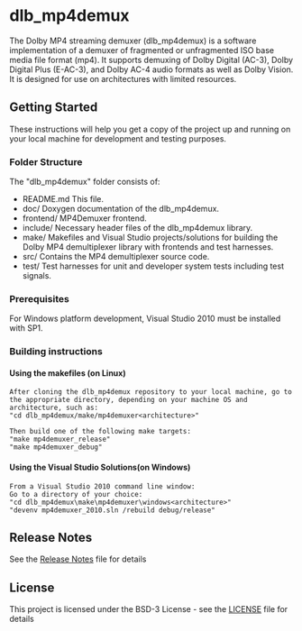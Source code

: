 # dlb_mp4demux

The Dolby MP4 streaming demuxer (dlb_mp4demux) is a software implementation of a demuxer of fragmented or unfragmented ISO base media file format (mp4). It supports demuxing of Dolby Digital (AC-3), Dolby Digital Plus (E-AC-3), and Dolby AC-4 audio formats as well as Dolby Vision. It is designed for use on architectures with limited resources.

## Getting Started

These instructions will help you get a copy of the project up and running on your local machine for development and testing purposes.

### Folder Structure

The "dlb_mp4demux" folder consists of:

- README.md        This file.
- doc/             Doxygen documentation of the dlb_mp4demux.
- frontend/        MP4Demuxer frontend.
- include/         Necessary header files of the dlb_mp4demux library.
- make/            Makefiles and Visual Studio projects/solutions for building the Dolby MP4 demultiplexer library with frontends and test harnesses.
- src/             Contains the MP4 demultiplexer source code.
- test/            Test harnesses for unit and developer system tests including test signals.

### Prerequisites

For Windows platform development, Visual Studio 2010 must be installed with SP1.

### Building instructions

#### Using the makefiles (on Linux)

    After cloning the dlb_mp4demux repository to your local machine, go to the appropriate directory, depending on your machine OS and architecture, such as:
    "cd dlb_mp4demux/make/mp4demuxer<architecture>"

    Then build one of the following make targets:
    "make mp4demuxer_release"
    "make mp4demuxer_debug"

#### Using the Visual Studio Solutions(on Windows)

    From a Visual Studio 2010 command line window:
    Go to a directory of your choice:
    "cd dlb_mp4demux\make\mp4demuxer\windows<architecture>"
	"devenv mp4demuxer_2010.sln /rebuild debug/release"

## Release Notes

See the [Release Notes](ReleaseNotes.md) file for details
	
## License

This project is licensed under the BSD-3 License - see the [LICENSE](LICENSE) file for details
